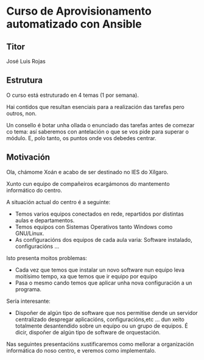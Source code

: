 # Curso de Aprovisionamento automatizado con Ansible

## Titor
José Luis Rojas

## Estrutura
O curso está estruturado en 4 temas (1 por semana). 

Hai contidos que resultan esenciais para a realización das tarefas pero outros, non. 

Un consello é botar unha ollada o enunciado das tarefas antes de comezar co tema: así saberemos con antelación o que se vos pide para superar o módulo. E, polo tanto, os puntos onde vos debedes centrar.
## Motivación
Ola, chámome Xoán e acabo de ser destinado no IES do Xílgaro.

Xunto cun equipo de compañeiros ecargámonos do mantemento informático do centro.

A situación actual do centro é a seguinte:
- Temos varios equipos conectados en rede, repartidos por distintas aulas e departamentos.
- Temos equipos con Sistemas Operativos tanto Windows como GNU/Linux.
- As configuracións dos equipos de cada aula varia: Software instalado, configuracións ...

Isto presenta moitos problemas:
- Cada vez que temos que instalar un novo software nun equipo leva moitísimo tempo, xa que temos que ir equipo por equipo
- Pasa o mesmo cando temos que aplicar unha nova configuración a un programa.

Sería interesante:
- Dispoñer de algún tipo de software que nos permitise dende un servidor centralizado despregar aplicacións, configuracións,etc ... dun xeito totalmente desantendido sobre un equipo ou un grupo de equipos. É dicir, dispoñer de algún tipo de software de orquestación.

Nas seguintes presentacións xustificaremos como mellorar a organización informática do noso centro, e veremos como implementalo.
